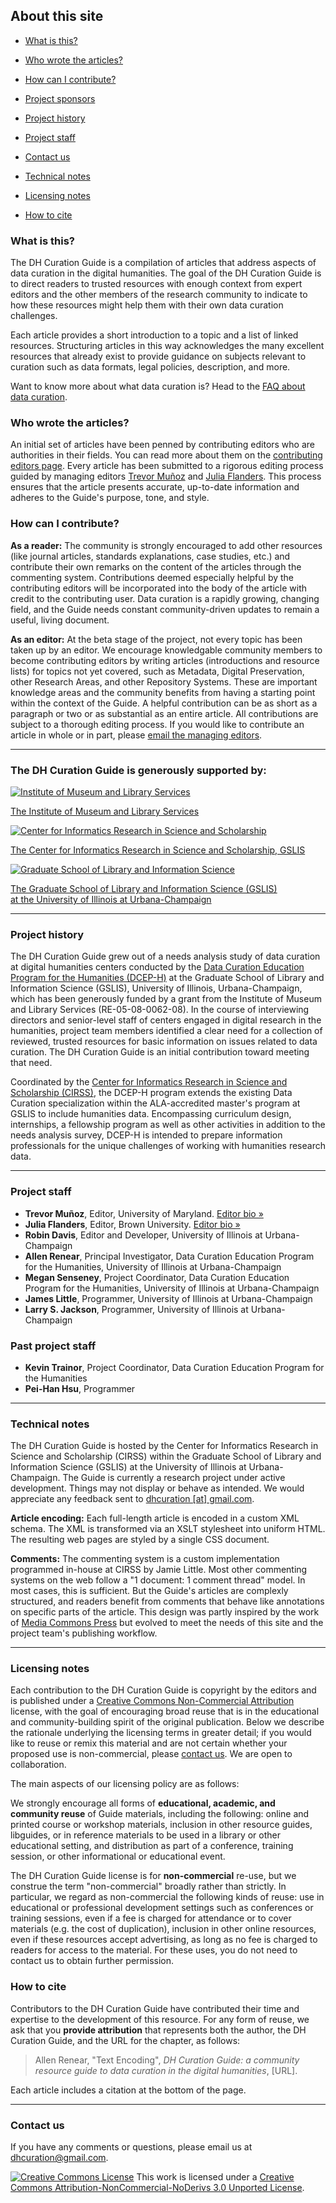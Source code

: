 ## About this site

-   [What is this?](#what)
-   [Who wrote the articles?](#who)
-   [How can I contribute?](#how)

-   [Project sponsors](#sponsors)
-   [Project history](#history)
-   [Project staff](#staff)
-   [Contact us](#contact)

-   [Technical notes](#technical)
-   [Licensing notes](#licensing)
-   [How to cite](#howtocite)


<h3 id="what">What is this?</h3>

The DH Curation Guide is a compilation of articles that address aspects
of data curation in the digital humanities. The goal of the DH Curation
Guide is to direct readers to trusted resources with enough context from
expert editors and the other members of the research community to
indicate to how these resources might help them with their own data
curation challenges.

Each article provides a short introduction to a topic and a list of
linked resources. Structuring articles in this way acknowledges the many
excellent resources that already exist to provide guidance on subjects
relevant to curation such as data formats, legal policies, description,
and more.

Want to know more about what data curation is? Head to the [FAQ about
data curation](../faq/).

<h3 id="who">Who wrote the articles?</h3>

An initial set of articles have been penned by contributing editors who
are authorities in their fields. You can read more about them on the
[contributing editors page](../editors). Every article has been
submitted to a rigorous editing process guided by managing editors
[Trevor Muñoz](../editors/index.html#trevormunoz) and [Julia
Flanders](../editors/index.html#juliaflanders). This process ensures
that the article presents accurate, up-to-date information and adheres
to the Guide's purpose, tone, and style.

<h3 id="how">How can I contribute?</h3>

**As a reader:** The community is strongly encouraged to add other
resources (like journal articles, standards explanations, case studies,
etc.) and contribute their own remarks on the content of the articles
through the commenting system. Contributions deemed especially helpful
by the contributing editors will be incorporated into the body of the
article with credit to the contributing user. Data curation is a rapidly
growing, changing field, and the Guide needs constant community-driven
updates to remain a useful, living document.

**As an editor:** At the beta stage of the project, not every topic has
been taken up by an editor. We encourage knowledgable community members
to become contributing editors by writing articles (introductions and
resource lists) for topics not yet covered, such as Metadata, Digital
Preservation, other Research Areas, and other Repository Systems. These
are important knowledge areas and the community benefits from having a
starting point within the context of the Guide. A helpful contribution
can be as short as a paragraph or two or as substantial as an entire
article. All contributions are subject to a thorough editing process. If
you would like to contribute an article in whole or in part, please
<a href="mailto:dhcuration@gmail.com">email the managing
editors</a>.

* * * * *

<h3 id="sponsors">The DH Curation Guide is generously supported by:</h3>

[![Institute of Museum and Library
Services](../images/imls-logo.gif)](http://www.imls.gov/)

[The Institute of Museum and Library Services](http://www.imls.gov/)

[![Center for Informatics Research in Science and
Scholarship](../images/cirss-logo-sm.gif)](http://cirss.lis.illinois.edu)

[The Center for Informatics Research in Science and Scholarship,
GSLIS](http://cirss.lis.illinois.edu)

[![Graduate School of Library and Information
Science](../images/gslis36.gif)](http://lis.illinois.edu)

[The Graduate School of Library and Information Science (GSLIS)\
 at the University of Illinois at
Urbana-Champaign](http://lis.illinois.edu)

* * * * *

<h3 id="history">Project history</h3>

The DH Curation Guide grew out of a needs analysis study of data
curation at digital humanities centers conducted by the [Data Curation
Education Program for the Humanities
(DCEP-H)](http://cirss.lis.illinois.edu/CollMeta/dcep.html) at the
Graduate School of Library and Information Science (GSLIS), University
of Illinois, Urbana-Champaign, which has been generously funded by a
grant from the Institute of Museum and Library Services
(RE-05-08-0062-08). In the course of interviewing directors and
senior-level staff of centers engaged in digital research in the
humanities, project team members identified a clear need for a
collection of reviewed, trusted resources for basic information on
issues related to data curation. The DH Curation Guide is an initial
contribution toward meeting that need.

Coordinated by the [Center for Informatics Research in Science and
Scholarship (CIRSS)](http://cirss.lis.illinois.edu/index.html), the
DCEP-H program extends the existing Data Curation specialization within
the ALA-accredited master's program at GSLIS to include humanities data.
Encompassing curriculum design, internships, a fellowship program as
well as other activities in addition to the needs analysis survey,
DCEP-H is intended to prepare information professionals for the unique
challenges of working with humanities research data.

* * * * *

<h3 id="staff">Project staff</h3>

-   **Trevor Muñoz**, Editor, University of Maryland. [Editor bio
    »](../editors/index.html#trevormunoz)
-   **Julia Flanders**, Editor, Brown University. [Editor bio
    »](../editors/index.html#juliaflanders)
-   **Robin Davis**, Editor and Developer, University of Illinois at
    Urbana-Champaign
-   **Allen Renear**, Principal Investigator, Data Curation Education
    Program for the Humanities,
     University of Illinois at Urbana-Champaign
-   **Megan Senseney**, Project Coordinator, Data Curation Education
    Program for the Humanities,
     University of Illinois at Urbana-Champaign
-   **James Little**, Programmer, University of Illinois at
    Urbana-Champaign
-   **Larry S. Jackson**, Programmer, University of Illinois at
    Urbana-Champaign

### Past project staff

-   **Kevin Trainor**, Project Coordinator, Data Curation Education
    Program for the Humanities
-   **Pei-Han Hsu**, Programmer

* * * * *

<h3 id="technical">Technical notes</h3>

The DH Curation Guide is hosted by the Center for Informatics Research
in Science and Scholarship (CIRSS) within the Graduate School of Library
and Information Science (GSLIS) at the University of Illinois at
Urbana-Champaign. The Guide is currently a research project under active
development. Things may not display or behave as intended. We would
appreciate any feedback sent to
<a href="mailto:dhcuration@gmail.com">dhcuration [at] gmail.com</a>.

**Article encoding:** Each full-length article is encoded in a custom
XML schema. The XML is transformed via an XSLT stylesheet into uniform
HTML. The resulting web pages are styled by a single CSS document.

**Comments:** The commenting system is a custom implementation
programmed in-house at CIRSS by Jamie Little. Most other commenting
systems on the web follow a "1 document: 1 comment thread" model. In
most cases, this is sufficient. But the Guide's articles are complexly
structured, and readers benefit from comments that behave like
annotations on specific parts of the article. This design was partly
inspired by the work of [Media Commons
Press](http://mediacommons.futureofthebook.org/mcpress/) but evolved to
meet the needs of this site and the project team's publishing workflow.

* * * * *

<h3 id="licensing">Licensing notes</h3>

Each contribution to the DH Curation Guide is copyright by the editors
and is published under a [Creative Commons Non-Commercial
Attribution](http://creativecommons.org/licenses/by-nc-nd/3.0/) license,
with the goal of encouraging broad reuse that is in the educational and
community-building spirit of the original publication. Below we describe
the rationale underlying the licensing terms in greater detail; if you
would like to reuse or remix this material and are not certain whether
your proposed use is non-commercial, please <a href="mailto:dhcuration@gmail.com">contact us</a>. We are open to
collaboration.

The main aspects of our licensing policy are as follows:

We strongly encourage all forms of **educational, academic, and
community reuse** of Guide materials, including the following: online
and printed course or workshop materials, inclusion in other resource
guides, libguides, or in reference materials to be used in a library or
other educational setting, and distribution as part of a conference,
training session, or other informational or educational event.

The DH Curation Guide license is for **non-commercial** re-use, but we
construe the term "non-commercial" broadly rather than strictly. In
particular, we regard as non-commercial the following kinds of reuse:
use in educational or professional development settings such as
conferences or training sessions, even if a fee is charged for
attendance or to cover materials (e.g. the cost of duplication),
inclusion in other online resources, even if these resources accept
advertising, as long as no fee is charged to readers for access to the
material. For these uses, you do not need to contact us to obtain
further permission.

<h3 id="howtocite">How to cite</h3>

Contributors to the DH Curation Guide have contributed their time and
expertise to the development of this resource. For any form of reuse, we
ask that you **provide attribution** that represents both the author,
the DH Curation Guide, and the URL for the chapter, as follows:

> Allen Renear, "Text Encoding", *DH Curation Guide: a community
> resource guide to data curation in the digital humanities*, [URL].

Each article includes a citation at the bottom of the page.

* * * * *
<h3 id="contact">Contact us</h3>

If you have any comments or questions, please email us at
<a href="mailto:dhcuration@gmail.com">dhcuration@gmail.com</a>.


 [![Creative Commons
License](http://i.creativecommons.org/l/by-nc-nd/3.0/80x15.png)](http://creativecommons.org/licenses/by-nc-nd/3.0/)
This work is licensed under a [Creative Commons
Attribution-NonCommercial-NoDerivs 3.0 Unported
License](http://creativecommons.org/licenses/by-nc-nd/3.0/).

